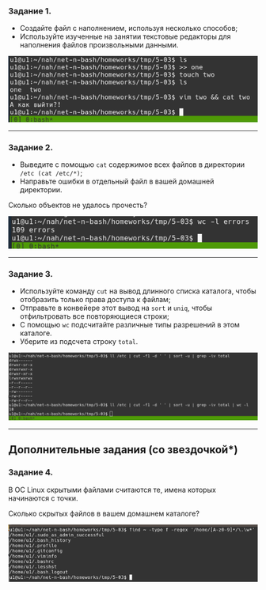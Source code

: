 ### Задание 1.

- Создайте файл с наполнением, используя несколько способов;
- Используйте изученные на занятии текстовые редакторы для наполнения файлов произвольными данными.

![](https://github.com/guillotine666/nah/blob/master/net-n-bash/homeworks/tmp/5-03/1.png)

------
### Задание 2.

- Выведите с помощью `cat` содержимое всех файлов в директории `/etc (cat /etc/*)`;
- Направьте ошибки в отдельный файл в вашей домашней директории.
 
Сколько объектов не удалось прочесть?

![](https://github.com/guillotine666/nah/blob/master/net-n-bash/homeworks/tmp/5-03/2.png)

------
### Задание 3.

 - Используйте команду `cut` на вывод длинного списка каталога, чтобы отобразить только права доступа к файлам;
 - Отправьте в конвейере этот вывод на `sort` и `uniq`, чтобы отфильтровать все повторяющиеся строки;
 - С помощью `wc` подсчитайте различные типы разрешений в этом каталоге.
 - Уберите из подсчета строку `total`.

![](https://github.com/guillotine666/nah/blob/master/net-n-bash/homeworks/tmp/5-03/3.png)

------
## Дополнительные задания (со звездочкой*)

### Задание 4.

В ОС Linux скрытыми файлами считаются те, имена которых начинаются с точки.

Сколько скрытых файлов в вашем домашнем каталоге?

![](https://github.com/guillotine666/nah/blob/master/net-n-bash/homeworks/tmp/5-03/4.png)
